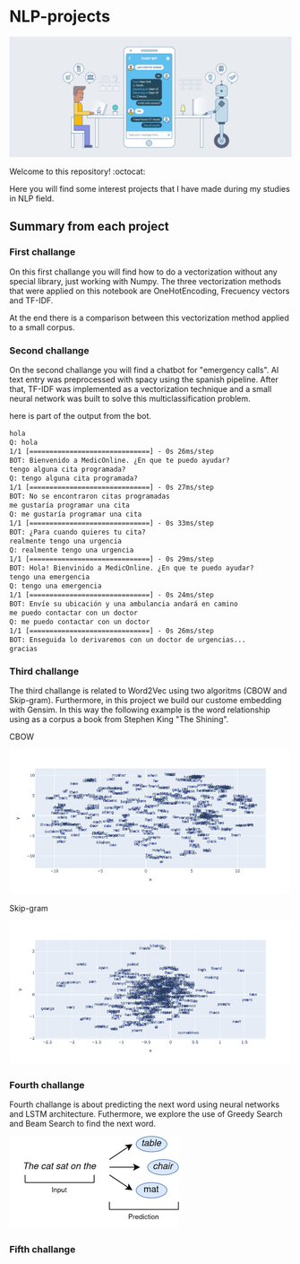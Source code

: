 # NLP-projects

![NLP-projects](chatbot-solvan.jpg)

Welcome to this repository! :octocat:

Here you will find some interest projects that I have made during my studies in NLP field.

## Summary from each project

### First challange

On this first challange you will find how to do a vectorization without any special library, just working with Numpy. The three vectorization methods that were applied on this notebook are OneHotEncoding, Frecuency vectors and TF-IDF.

At the end there is a comparison between this vectorization method applied to a small corpus.

### Second challange

On the second challange you will find a chatbot for "emergency calls". Al text entry was preprocessed with spacy using the spanish pipeline. After that, TF-IDF was implemented as a vectorization technique and a small neural network was built to solve this multiclassification problem.

here is part of the output from the bot.

```
hola
Q: hola
1/1 [==============================] - 0s 26ms/step
BOT: Bienvenido a MedicOnline. ¿En que te puedo ayudar?
tengo alguna cita programada?
Q: tengo alguna cita programada?
1/1 [==============================] - 0s 27ms/step
BOT: No se encontraron citas programadas
me gustaría programar una cita
Q: me gustaría programar una cita
1/1 [==============================] - 0s 33ms/step
BOT: ¿Para cuando quieres tu cita?
realmente tengo una urgencia
Q: realmente tengo una urgencia
1/1 [==============================] - 0s 29ms/step
BOT: Hola! Bienvinido a MedicOnline. ¿En que te puedo ayudar?
tengo una emergencia
Q: tengo una emergencia
1/1 [==============================] - 0s 24ms/step
BOT: Envíe su ubicación y una ambulancia andará en camino
me puedo contactar con un doctor
Q: me puedo contactar con un doctor
1/1 [==============================] - 0s 26ms/step
BOT: Enseguida lo derivaremos con un doctor de urgencias...
gracias
```
### Third challange

The third challange is related to Word2Vec using two algoritms (CBOW and Skip-gram). Furthermore, in this project we build our custome embedding with Gensim. In this way the following example is the word relationship using as a corpus a book from Stephen King "The Shining".

CBOW

![CBOW](Challange_3/CBOW_ST.png)

Skip-gram

![Skip-gram](Challange_3/Skip_gram.png)

### Fourth challange

Fourth challange is about predicting the next word using neural networks and LSTM architecture. Futhermore, we explore the use of Greedy Search and Beam Search to find the next word.

![next-word](next-word.png)

### Fifth challange
